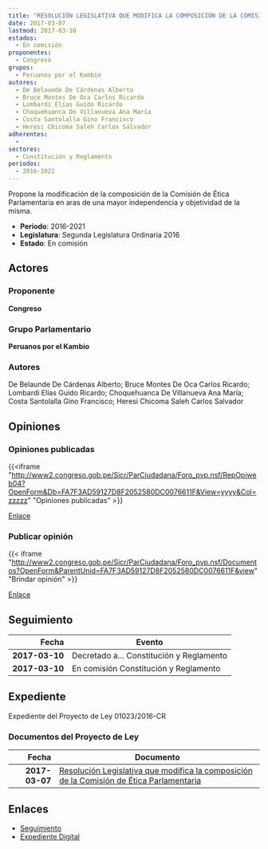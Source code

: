 ```yaml
---
title: "RESOLUCIÓN LEGISLATIVA QUE MODIFICA LA COMPOSICIÓN DE LA COMISIÓN DE ÉTICA PARLAMENTARIA"
date: 2017-03-07
lastmod: 2017-03-10
estados: 
  - En comisión
proponentes: 
  - Congreso
grupos: 
  - Peruanos por el Kambio
autores: 
  - De Belaunde De Cárdenas Alberto
  - Bruce Montes De Oca Carlos Ricardo
  - Lombardi Elías Guido Ricardo
  - Choquehuanca De Villanueva Ana María
  - Costa Santolalla Gino Francisco
  - Heresi Chicoma Saleh Carlos Salvador
adherentes: 
  - 
sectores: 
  - Constitución y Reglamento
periodos: 
  - 2016-2021
---
```


Propone la modificación de la composición de la Comisión de Ética Parlamentaria en aras de una mayor independencia y objetividad de la misma.

- **Periodo**: 2016-2021
- **Legislatura**: Segunda Legislatura Ordinaria 2016
- **Estado**: En comisión

## Actores

### Proponente

**Congreso**

### Grupo Parlamentario

**Peruanos por el Kambio**

### Autores

De Belaunde De Cárdenas Alberto; Bruce Montes De Oca Carlos Ricardo; Lombardi Elías Guido Ricardo; Choquehuanca De Villanueva Ana María; Costa Santolalla Gino Francisco; Heresi Chicoma Saleh Carlos Salvador


## Opiniones

### Opiniones publicadas

{{<iframe "http://www2.congreso.gob.pe/Sicr/ParCiudadana/Foro_pvp.nsf/RepOpiweb04?OpenForm&Db=FA7F3AD59127D8F2052580DC0076611F&View=yyyy&Col=zzzzz" "Opiniones publicadas" >}}

[Enlace](http://www2.congreso.gob.pe/Sicr/ParCiudadana/Foro_pvp.nsf/RepOpiweb04?OpenForm&Db=FA7F3AD59127D8F2052580DC0076611F&View=yyyy&Col=zzzzz)
### Publicar opinión

{{< iframe "http://www2.congreso.gob.pe/Sicr/ParCiudadana/Foro_pvp.nsf/Documentos?OpenForm&ParentUnid=FA7F3AD59127D8F2052580DC0076611F&view" "Brindar opinión" >}}

[Enlace](http://www2.congreso.gob.pe/Sicr/ParCiudadana/Foro_pvp.nsf/Documentos?OpenForm&ParentUnid=FA7F3AD59127D8F2052580DC0076611F&view)

## Seguimiento

| Fecha | Evento |
|------:|--------|
| **2017-03-10** | Decretado a... Constitución y Reglamento|
| **2017-03-10** | En comisión Constitución y Reglamento|


## Expediente

Expediente del Proyecto de Ley 01023/2016-CR


### Documentos del Proyecto de Ley

| Fecha | Documento |
|------:|--------|
| **2017-03-07** | [Resolución Legislativa que modifica la composición de la Comisión de Ética Parlamentaria](http://www.leyes.congreso.gob.pe/Documentos/2016_2021/Proyectos_de_Ley_y_de_Resoluciones_Legislativas/PL0102320170307.pdf) |

## Enlaces 

- [Seguimiento](http://www2.congreso.gob.pe/Sicr/TraDocEstProc/CLProLey2016.nsf/f7fff46988ca05b1052578e100829cc7/c4edbda3c8ec7a26052580dc0076f7a9?OpenDocument)
- [Expediente Digital](http://www2.congreso.gob.pe/Sicr/TraDocEstProc/CLProLey2016.nsf/f7fff46988ca05b1052578e100829cc7/c4edbda3c8ec7a26052580dc0076f7a9?OpenDocument&Click=05257FB7005EB655.eb71d0cf91d8294e05256cdf006b5706/$Body/0.1C6C)

